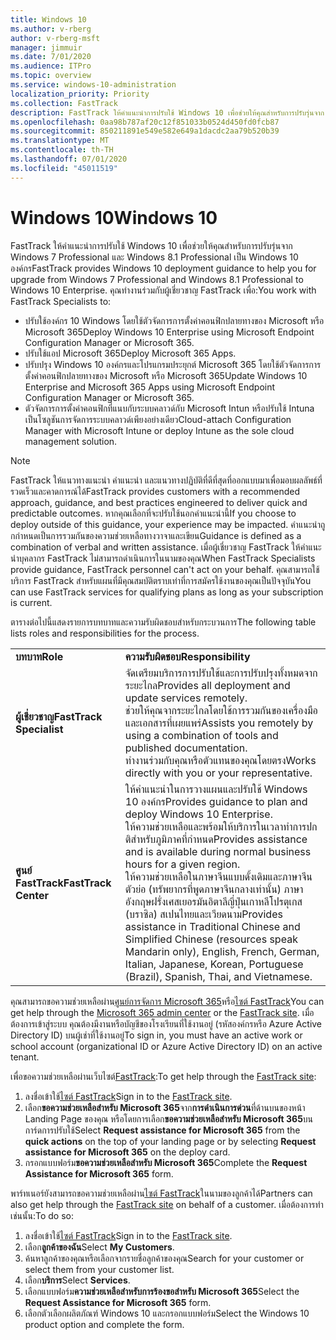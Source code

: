 ```yaml
---
title: Windows 10
ms.author: v-rberg
author: v-rberg-msft
manager: jimmuir
ms.date: 7/01/2020
ms.audience: ITPro
ms.topic: overview
ms.service: windows-10-administration
localization_priority: Priority
ms.collection: FastTrack
description: FastTrack ให้คําแนะนําการปรับใช้ Windows 10 เพื่อช่วยให้คุณสําหรับการปรับรุ่นจาก Windows 7 Professional และ Windows 8.1 Professional เป็น Windows 10 องค์กร
ms.openlocfilehash: 0aa98b787af20c12f851033b0524d450fd0fcb87
ms.sourcegitcommit: 850211891e549e582e649a1dacdc2aa79b520b39
ms.translationtype: MT
ms.contentlocale: th-TH
ms.lasthandoff: 07/01/2020
ms.locfileid: "45011519"
---
```

# <a name="windows-10"></a><span data-ttu-id="86df4-103">Windows 10</span><span class="sxs-lookup"><span data-stu-id="86df4-103">Windows 10</span></span>

<span data-ttu-id="86df4-104">FastTrack ให้คําแนะนําการปรับใช้ Windows 10 เพื่อช่วยให้คุณสําหรับการปรับรุ่นจาก Windows 7 Professional และ Windows 8.1 Professional เป็น Windows 10 องค์กร</span><span class="sxs-lookup"><span data-stu-id="86df4-104">FastTrack provides Windows 10 deployment guidance to help you for upgrade from Windows 7 Professional and Windows 8.1 Professional to Windows 10 Enterprise.</span></span> <span data-ttu-id="86df4-105">คุณทํางานร่วมกับผู้เชี่ยวชาญ FastTrack เพื่อ:</span><span class="sxs-lookup"><span data-stu-id="86df4-105">You work with FastTrack Specialists to:</span></span>

- <span data-ttu-id="86df4-106">ปรับใช้องค์กร 10 Windows โดยใช้ตัวจัดการการตั้งค่าคอนฟิกปลายทางของ Microsoft หรือ Microsoft 365</span><span class="sxs-lookup"><span data-stu-id="86df4-106">Deploy Windows 10 Enterprise using Microsoft Endpoint Configuration Manager or Microsoft 365.</span></span>
- <span data-ttu-id="86df4-107">ปรับใช้แอป Microsoft 365</span><span class="sxs-lookup"><span data-stu-id="86df4-107">Deploy Microsoft 365 Apps.</span></span> 
- <span data-ttu-id="86df4-108">ปรับปรุง Windows 10 องค์กรและโปรแกรมประยุกต์ Microsoft 365 โดยใช้ตัวจัดการการตั้งค่าคอนฟิกปลายทางของ Microsoft หรือ Microsoft 365</span><span class="sxs-lookup"><span data-stu-id="86df4-108">Update Windows 10 Enterprise and Microsoft 365 Apps using Microsoft Endpoint Configuration Manager or Microsoft 365.</span></span>
- <span data-ttu-id="86df4-109">ตัวจัดการการตั้งค่าคอนฟิกที่แนบกับระบบคลาวด์กับ Microsoft Intun หรือปรับใช้ Intuna เป็นโซลูชันการจัดการระบบคลาวด์เพียงอย่างเดียว</span><span class="sxs-lookup"><span data-stu-id="86df4-109">Cloud-attach Configuration Manager with Microsoft Intune or deploy Intune as the sole cloud management solution.</span></span>
  
> [!NOTE]
> <span data-ttu-id="86df4-110">FastTrack ให้แนวทางแนะนํา คําแนะนํา และแนวทางปฏิบัติที่ดีที่สุดที่ออกแบบมาเพื่อมอบผลลัพธ์ที่รวดเร็วและคาดการณ์ได้</span><span class="sxs-lookup"><span data-stu-id="86df4-110">FastTrack provides customers with a recommended approach, guidance, and best practices engineered to deliver quick and predictable outcomes.</span></span> <span data-ttu-id="86df4-111">หากคุณเลือกที่จะปรับใช้นอกคําแนะนํานี้</span><span class="sxs-lookup"><span data-stu-id="86df4-111">If you choose to deploy outside of this guidance, your experience may be impacted.</span></span> <span data-ttu-id="86df4-112">คําแนะนําถูกกําหนดเป็นการรวมกันของความช่วยเหลือทางวาจาและเขียน</span><span class="sxs-lookup"><span data-stu-id="86df4-112">Guidance is defined as a combination of verbal and written assistance.</span></span> <span data-ttu-id="86df4-113">เมื่อผู้เชี่ยวชาญ FastTrack ให้คําแนะนําบุคลากร FastTrack ไม่สามารถดําเนินการในนามของคุณ</span><span class="sxs-lookup"><span data-stu-id="86df4-113">When FastTrack Specialists provide guidance, FastTrack personnel can't act on your behalf.</span></span> <span data-ttu-id="86df4-114">คุณสามารถใช้บริการ FastTrack สําหรับแผนที่มีคุณสมบัติตราบเท่าที่การสมัครใช้งานของคุณเป็นปัจจุบัน</span><span class="sxs-lookup"><span data-stu-id="86df4-114">You can use FastTrack services for qualifying plans as long as your subscription is current.</span></span>  
    
<span data-ttu-id="86df4-115">ตารางต่อไปนี้แสดงรายการบทบาทและความรับผิดชอบสําหรับกระบวนการ</span><span class="sxs-lookup"><span data-stu-id="86df4-115">The following table lists roles and responsibilities for the process.</span></span>

|||
|:-----|:-----|
|<span data-ttu-id="86df4-116">**บทบาท**</span><span class="sxs-lookup"><span data-stu-id="86df4-116">**Role**</span></span> <br/> |<span data-ttu-id="86df4-117">**ความรับผิดชอบ**</span><span class="sxs-lookup"><span data-stu-id="86df4-117">**Responsibility**</span></span> <br/> |
|<span data-ttu-id="86df4-118">**ผู้เชี่ยวชาญ**</span><span class="sxs-lookup"><span data-stu-id="86df4-118">**FastTrack Specialist**</span></span> <br/> |<span data-ttu-id="86df4-119">จัดเตรียมบริการการปรับใช้และการปรับปรุงทั้งหมดจากระยะไกล</span><span class="sxs-lookup"><span data-stu-id="86df4-119">Provides all deployment and update services remotely.</span></span>  <br/> <span data-ttu-id="86df4-120">ช่วยให้คุณจากระยะไกลโดยใช้การรวมกันของเครื่องมือและเอกสารที่เผยแพร่</span><span class="sxs-lookup"><span data-stu-id="86df4-120">Assists you remotely by using a combination of tools and published documentation.</span></span> <br/> <span data-ttu-id="86df4-121">ทํางานร่วมกับคุณหรือตัวแทนของคุณโดยตรง</span><span class="sxs-lookup"><span data-stu-id="86df4-121">Works directly with you or your representative.</span></span>|
|<span data-ttu-id="86df4-122">**ศูนย์ FastTrack**</span><span class="sxs-lookup"><span data-stu-id="86df4-122">**FastTrack Center**</span></span>  <br/> |<span data-ttu-id="86df4-123">ให้คําแนะนําในการวางแผนและปรับใช้ Windows 10 องค์กร</span><span class="sxs-lookup"><span data-stu-id="86df4-123">Provides guidance to plan and deploy Windows 10 Enterprise.</span></span>   <br/> <span data-ttu-id="86df4-124">ให้ความช่วยเหลือและพร้อมให้บริการในเวลาทําการปกติสําหรับภูมิภาคที่กําหนด</span><span class="sxs-lookup"><span data-stu-id="86df4-124">Provides assistance and is available during normal business hours for a given region.</span></span> <br/> <span data-ttu-id="86df4-125">ให้ความช่วยเหลือในภาษาจีนแบบดั้งเดิมและภาษาจีนตัวย่อ (ทรัพยากรที่พูดภาษาจีนกลางเท่านั้น) ภาษาอังกฤษฝรั่งเศสเยอรมันอิตาลีญี่ปุ่นเกาหลีโปรตุเกส (บราซิล) สเปนไทยและเวียดนาม</span><span class="sxs-lookup"><span data-stu-id="86df4-125">Provides assistance in Traditional Chinese and Simplified Chinese (resources speak Mandarin only), English, French, German, Italian, Japanese, Korean, Portuguese (Brazil), Spanish, Thai, and Vietnamese.</span></span>|
 
<span data-ttu-id="86df4-126">คุณสามารถขอความช่วยเหลือผ่าน[ศูนย์การจัดการ Microsoft 365](https://go.microsoft.com/fwlink/?linkid=2032704)หรือ[ไซต์ FastTrack](https://go.microsoft.com/fwlink/?linkid=780698)</span><span class="sxs-lookup"><span data-stu-id="86df4-126">You can get help through the [Microsoft 365 admin center](https://go.microsoft.com/fwlink/?linkid=2032704) or the [FastTrack site](https://go.microsoft.com/fwlink/?linkid=780698).</span></span> <span data-ttu-id="86df4-127">เมื่อต้องการเข้าสู่ระบบ คุณต้องมีงานหรือบัญชีของโรงเรียนที่ใช้งานอยู่ (รหัสองค์กรหรือ Azure Active Directory ID) บนผู้เช่าที่ใช้งานอยู่</span><span class="sxs-lookup"><span data-stu-id="86df4-127">To sign in, you must have an active work or school account (organizational ID or Azure Active Directory ID) on an active tenant.</span></span> 

<span data-ttu-id="86df4-128">เพื่อขอความช่วยเหลือผ่านเว็บไซต์[FastTrack](https://go.microsoft.com/fwlink/?linkid=780698):</span><span class="sxs-lookup"><span data-stu-id="86df4-128">To get help through the [FastTrack site](https://go.microsoft.com/fwlink/?linkid=780698):</span></span> 
1.    <span data-ttu-id="86df4-129">ลงชื่อเข้าใช้[ไซต์ FastTrack](https://go.microsoft.com/fwlink/?linkid=780698)</span><span class="sxs-lookup"><span data-stu-id="86df4-129">Sign in to the [FastTrack site](https://go.microsoft.com/fwlink/?linkid=780698).</span></span> 
2.    <span data-ttu-id="86df4-130">เลือก**ขอความช่วยเหลือสําหรับ Microsoft 365**จาก**การดําเนินการด่วน**ที่ด้านบนของหน้า Landing Page ของคุณ หรือโดยการเลือก**ขอความช่วยเหลือสําหรับ Microsoft 365**บนการ์ดการปรับใช้</span><span class="sxs-lookup"><span data-stu-id="86df4-130">Select **Request assistance for Microsoft 365** from the **quick actions** on the top of your landing page or by selecting **Request assistance for Microsoft 365** on the deploy card.</span></span>
3.    <span data-ttu-id="86df4-131">กรอกแบบฟอร์ม**ขอความช่วยเหลือสําหรับ Microsoft 365**</span><span class="sxs-lookup"><span data-stu-id="86df4-131">Complete the **Request Assistance for Microsoft 365** form.</span></span>
  
<span data-ttu-id="86df4-132">พาร์ทเนอร์ยังสามารถขอความช่วยเหลือผ่าน[ไซต์ FastTrack](https://go.microsoft.com/fwlink/?linkid=780698)ในนามของลูกค้าได้</span><span class="sxs-lookup"><span data-stu-id="86df4-132">Partners can also get help through the [FastTrack site](https://go.microsoft.com/fwlink/?linkid=780698) on behalf of a customer.</span></span> <span data-ttu-id="86df4-133">เมื่อต้องการทําเช่นนั้น:</span><span class="sxs-lookup"><span data-stu-id="86df4-133">To do so:</span></span>
1.    <span data-ttu-id="86df4-134">ลงชื่อเข้าใช้[ไซต์ FastTrack](https://go.microsoft.com/fwlink/?linkid=780698)</span><span class="sxs-lookup"><span data-stu-id="86df4-134">Sign in to the [FastTrack site](https://go.microsoft.com/fwlink/?linkid=780698).</span></span> 
2.    <span data-ttu-id="86df4-135">เลือก**ลูกค้าของฉัน**</span><span class="sxs-lookup"><span data-stu-id="86df4-135">Select **My Customers**.</span></span>
3.    <span data-ttu-id="86df4-136">ค้นหาลูกค้าของคุณหรือเลือกจากรายชื่อลูกค้าของคุณ</span><span class="sxs-lookup"><span data-stu-id="86df4-136">Search for your customer or select them from your customer list.</span></span>
4.    <span data-ttu-id="86df4-137">เลือก**บริการ**</span><span class="sxs-lookup"><span data-stu-id="86df4-137">Select **Services**.</span></span>
5.    <span data-ttu-id="86df4-138">เลือกแบบฟอร์ม**ความช่วยเหลือสําหรับการร้องขอสําหรับ Microsoft 365**</span><span class="sxs-lookup"><span data-stu-id="86df4-138">Select the **Request Assistance for Microsoft 365** form.</span></span>
6.    <span data-ttu-id="86df4-139">เลือกตัวเลือกผลิตภัณฑ์ Windows 10 และกรอกแบบฟอร์ม</span><span class="sxs-lookup"><span data-stu-id="86df4-139">Select the Windows 10 product option and complete the form.</span></span>
 
